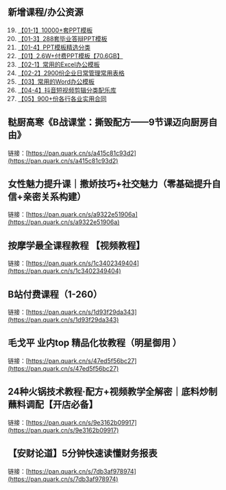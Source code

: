 ## 新增课程/办公资源
19. [【01-1】10000+套PPT模板](https://pan.quark.cn/s/2871944cd8dc)
20. [【01-3】288套毕业答辩PPT模板](https://pan.quark.cn/s/a8d90cb73729)
21. [【01-4】PPT模板精选分类](https://pan.quark.cn/s/f449f7dcd2dd)
22. [【01】2.6W+付费PPT模板【70.6GB】](https://pan.quark.cn/s/879f4ef7169f)
23. [【02-1】常用的Excel办公模板](https://pan.quark.cn/s/91e46d3880ad)
24. [【02-2】2900份企业日常管理常用表格](https://pan.quark.cn/s/38da85f8dd73)
25. [【03】常用的Word办公模板](https://pan.quark.cn/s/fcbd2bd36ad3)
26. [【04-4】抖音短视频剪辑分类配乐库](https://pan.quark.cn/s/a745c83954d6)
27. [【05】900+份各行各业实用合同](https://pan.quark.cn/s/b35a1fd521d4)

## 鞑厨高寒《B战课堂：撕毁配方——9节课迈向厨房自由》
链接：[https://pan.quark.cn/s/a415c81c93d2](https://pan.quark.cn/s/a415c81c93d2)

## 女性魅力提升课｜撒娇技巧+社交魅力（零基础提升自信+亲密关系构建）
链接：[https://pan.quark.cn/s/a9322e51906a](https://pan.quark.cn/s/a9322e51906a)

## 按摩学最全课程教程 【视频教程】
链接：[https://pan.quark.cn/s/1c3402349404](https://pan.quark.cn/s/1c3402349404)

## B站付费课程（1-260）
链接：[https://pan.quark.cn/s/1d93f29da343](https://pan.quark.cn/s/1d93f29da343)

## 毛戈平 业内top 精品化妆教程（明星御用 ）
链接：[https://pan.quark.cn/s/47ed5f56bc27](https://pan.quark.cn/s/47ed5f56bc27)

## 24种火锅技术教程·配方+视频教学全解密｜底料炒制 蘸料调配【开店必备】
链接：[https://pan.quark.cn/s/9e3162b09917](https://pan.quark.cn/s/9e3162b09917)

## 【安财论道】5分钟快速读懂财务报表
链接：[https://pan.quark.cn/s/7db3af978974](https://pan.quark.cn/s/7db3af978974)
